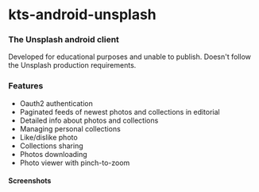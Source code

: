# kts-android-unsplash
### The Unsplash android client

Developed for educational purposes and unable to publish.
Doesn't follow the Unsplash production requirements.

### Features
- Oauth2 authentication
- Paginated feeds of newest photos and collections in editorial
- Detailed info about photos and collections
- Managing personal collections
- Like/dislike photo 
- Collections sharing
- Photos downloading
- Photo viewer with pinch-to-zoom

#### Screenshots
